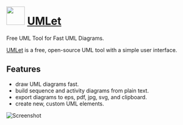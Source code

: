 # <img src="https://cdn.jsdelivr.net/gh/chocolatey-community/chocolatey-packages@ffd1d8ff64623d0717093c09b2e7f810d7b5802d/icons/umlet.png" width="48" height="48"/> [UMLet](https://chocolatey.org/packages/umlet)

Free UML Tool for Fast UML Diagrams.

[UMLet](https://www.umlet.com/) is a free, open-source UML tool with a simple user interface.

## Features

* draw UML diagrams fast.
* build sequence and activity diagrams from plain text.
* export diagrams to eps, pdf, jpg, svg, and clipboard.
* create new, custom UML elements.

![Screenshot](https://cdn.jsdelivr.net/gh/chocolatey/chocolatey-coreteampackages/automatic/umlet/screenshot.png)
